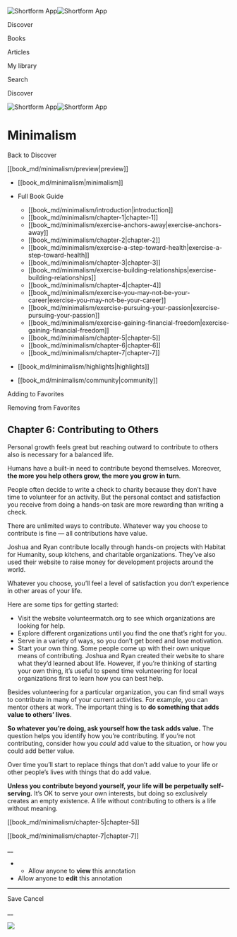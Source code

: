 ![Shortform App](/img/logo.36a2399e.svg)![Shortform App](/img/logo-dark.70c1b072.svg)

Discover

Books

Articles

My library

Search

Discover

![Shortform App](/img/logo.36a2399e.svg)![Shortform App](/img/logo-dark.70c1b072.svg)

# Minimalism

Back to Discover

[[book_md/minimalism/preview|preview]]

  * [[book_md/minimalism|minimalism]]
  * Full Book Guide

    * [[book_md/minimalism/introduction|introduction]]
    * [[book_md/minimalism/chapter-1|chapter-1]]
    * [[book_md/minimalism/exercise-anchors-away|exercise-anchors-away]]
    * [[book_md/minimalism/chapter-2|chapter-2]]
    * [[book_md/minimalism/exercise-a-step-toward-health|exercise-a-step-toward-health]]
    * [[book_md/minimalism/chapter-3|chapter-3]]
    * [[book_md/minimalism/exercise-building-relationships|exercise-building-relationships]]
    * [[book_md/minimalism/chapter-4|chapter-4]]
    * [[book_md/minimalism/exercise-you-may-not-be-your-career|exercise-you-may-not-be-your-career]]
    * [[book_md/minimalism/exercise-pursuing-your-passion|exercise-pursuing-your-passion]]
    * [[book_md/minimalism/exercise-gaining-financial-freedom|exercise-gaining-financial-freedom]]
    * [[book_md/minimalism/chapter-5|chapter-5]]
    * [[book_md/minimalism/chapter-6|chapter-6]]
    * [[book_md/minimalism/chapter-7|chapter-7]]
  * [[book_md/minimalism/highlights|highlights]]
  * [[book_md/minimalism/community|community]]



Adding to Favorites 

Removing from Favorites 

## Chapter 6: Contributing to Others

Personal growth feels great but reaching outward to contribute to others also is necessary for a balanced life.

Humans have a built-in need to contribute beyond themselves. Moreover, **the more you help others grow, the more you grow in turn**.

People often decide to write a check to charity because they don’t have time to volunteer for an activity. But the personal contact and satisfaction you receive from doing a hands-on task are more rewarding than writing a check.

There are unlimited ways to contribute. Whatever way you choose to contribute is fine — all contributions have value.

Joshua and Ryan contribute locally through hands-on projects with Habitat for Humanity, soup kitchens, and charitable organizations. They’ve also used their website to raise money for development projects around the world.

Whatever you choose, you’ll feel a level of satisfaction you don’t experience in other areas of your life.

Here are some tips for getting started:

  * Visit the website volunteermatch.org to see which organizations are looking for help.
  * Explore different organizations until you find the one that’s right for you.
  * Serve in a variety of ways, so you don’t get bored and lose motivation.
  * Start your own thing. Some people come up with their own unique means of contributing. Joshua and Ryan created their website to share what they’d learned about life. However, if you’re thinking of starting your own thing, it’s useful to spend time volunteering for local organizations first to learn how you can best help.



Besides volunteering for a particular organization, you can find small ways to contribute in many of your current activities. For example, you can mentor others at work. The important thing is to **do something that adds value to others’ lives**.

**So whatever you’re doing, ask yourself how the task adds value.** The question helps you identify how you’re contributing. If you’re not contributing, consider how you _could_ add value to the situation, or how you could add better value.

Over time you’ll start to replace things that don’t add value to your life or other people’s lives with things that do add value.

**Unless you contribute beyond yourself, your life will be perpetually self-serving.** It’s OK to serve your own interests, but doing so exclusively creates an empty existence. A life without contributing to others is a life without meaning.

[[book_md/minimalism/chapter-5|chapter-5]]

[[book_md/minimalism/chapter-7|chapter-7]]

__

  *   * Allow anyone to **view** this annotation
  * Allow anyone to **edit** this annotation



* * *

Save Cancel

__




![](https://bat.bing.com/action/0?ti=56018282&Ver=2&mid=f0efd1df-1e12-45f3-839a-2a331a6a21a9&sid=f30c5e70639211ee87d33f0876d93783&vid=f30c9700639211eeb3a75d830392c94f&vids=0&msclkid=N&pi=0&lg=en-US&sw=800&sh=600&sc=24&nwd=1&tl=Shortform%20%7C%20Minimalism&p=https%3A%2F%2Fwww.shortform.com%2Fapp%2Fbook%2Fminimalism%2Fchapter-6&r=&lt=626&evt=pageLoad&sv=1&rn=961758)
